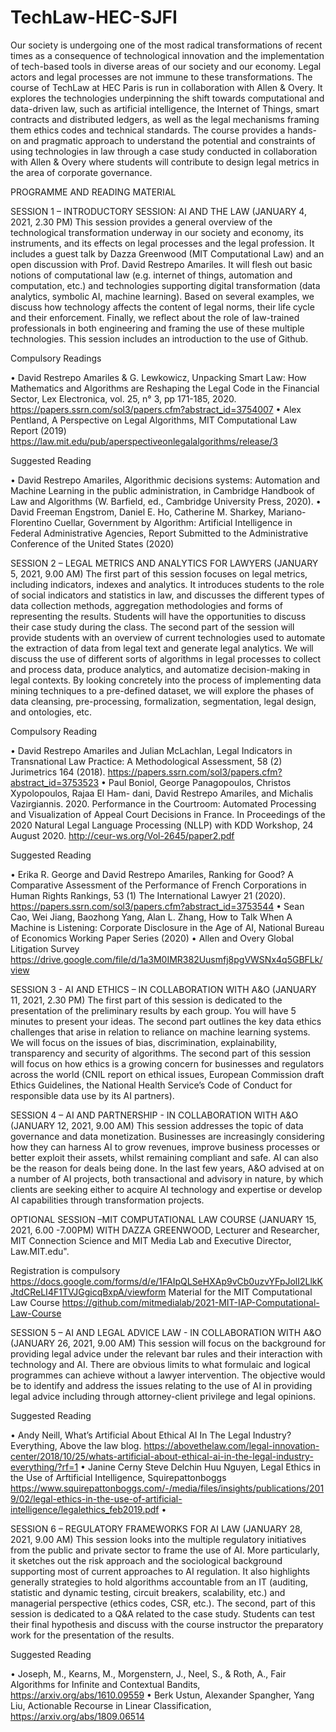 # TechLaw-HEC-SJFI
Our society is undergoing one of the most radical transformations of recent times as a consequence of technological innovation and the implementation of tech-based tools in diverse areas of our society and our economy. Legal actors and legal processes are not immune to these transformations. The course of TechLaw at HEC Paris is run in collaboration with Allen & Overy. It explores the technologies underpinning the shift towards computational and data-driven law, such as artificial intelligence, the Internet of Things, smart contracts and distributed ledgers, as well as the legal mechanisms framing them ethics codes and technical standards. 
The course provides a hands-on and pragmatic approach to understand the potential and constraints of using technologies in law through a case study conducted in collaboration with Allen & Overy where students will contribute to design legal metrics in the area of corporate governance. 

PROGRAMME AND READING MATERIAL

SESSION 1 – INTRODUCTORY SESSION: AI AND THE LAW (JANUARY 4, 2021, 2.30 PM)
This session provides a general overview of the technological transformation underway in our society and economy, its instruments, and its effects on legal processes and the legal profession. It includes a guest talk by Dazza Greenwood (MIT Computational Law) and an open discussion with Prof. David Restrepo Amariles. It will flesh out basic notions of computational law (e.g. internet of things, automation and computation, etc.) and technologies supporting digital transformation (data analytics, symbolic AI, machine learning). Based on several examples, we discuss how technology affects the content of legal norms, their life cycle and their enforcement. Finally, we reflect about the role of law-trained professionals in both engineering and framing the use of these multiple technologies. This session includes an introduction to the use of Github. 

Compulsory Readings 

•	David Restrepo Amariles & G. Lewkowicz, Unpacking Smart Law: How Mathematics and Algorithms are Reshaping the Legal Code in the Financial Sector, Lex Electronica, vol. 25, n° 3, pp 171-185, 2020. https://papers.ssrn.com/sol3/papers.cfm?abstract_id=3754007
•	Alex Pentland, A Perspective on Legal Algorithms, MIT Computational Law Report (2019) https://law.mit.edu/pub/aperspectiveonlegalalgorithms/release/3

Suggested Reading 

•	David Restrepo Amariles, Algorithmic decisions systems: Automation and Machine Learning in the public administration, in Cambridge Handbook of Law and Algorithms (W. Barfield, ed., Cambridge University Press, 2020). 
•	David Freeman Engstrom, Daniel E. Ho, Catherine M. Sharkey, Mariano-Florentino Cuellar, Government by Algorithm: Artificial Intelligence in Federal Administrative Agencies, Report Submitted to the Administrative Conference of the United States (2020)


SESSION 2 – LEGAL METRICS AND ANALYTICS FOR LAWYERS (JANUARY 5, 2021, 9.00 AM)
The first part of this session focuses on legal metrics, including indicators, indexes and analytics. It introduces students to the role of social indicators and statistics in law, and discusses the different types of data collection methods, aggregation methodologies and forms of representing the results. Students will have the opportunities to discuss their case study during the class. The second part of the session will provide students with an overview of current technologies used to automate the extraction of data from legal text and generate legal analytics. We will discuss the use of different sorts of algorithms in legal processes to collect and process data, produce analytics, and automatize decision-making in legal contexts. By looking concretely into the process of implementing data mining techniques to a pre-defined dataset, we will explore the phases of data cleansing, pre-processing, formalization, segmentation, legal design, and ontologies, etc. 

Compulsory Reading

•	David Restrepo Amariles and Julian McLachlan, Legal Indicators in Transnational Law Practice: A Methodological Assessment, 58 (2) Jurimetrics 164 (2018). https://papers.ssrn.com/sol3/papers.cfm?abstract_id=3753523
•	Paul Boniol, George Panagopoulos, Christos Xypolopoulos, Rajaa El Ham- dani, David Restrepo Amariles, and Michalis Vazirgiannis. 2020. Performance in the Courtroom: Automated Processing and Visualization of Appeal Court Decisions in France. In Proceedings of the 2020 Natural Legal Language Processing (NLLP) with KDD Workshop, 24 August 2020. http://ceur-ws.org/Vol-2645/paper2.pdf

Suggested Reading

•	Erika R. George and David Restrepo Amariles, Ranking for Good? A Comparative Assessment of the Performance of French Corporations in Human Rights Rankings, 53 (1) The International Lawyer 21 (2020). https://papers.ssrn.com/sol3/papers.cfm?abstract_id=3753544
•	Sean Cao, Wei Jiang, Baozhong Yang, Alan L. Zhang, How to Talk When A Machine is Listening: Corporate Disclosure in the Age of AI, National Bureau of Economics Working Paper Series (2020)
•	Allen and Overy Global Litigation Survey https://drive.google.com/file/d/1a3M0IMR382Uusmfj8pgVWSNx4q5GBFLk/view


SESSION 3 - AI AND ETHICS – IN COLLABORATION WITH A&O (JANUARY 11, 2021, 2.30 PM)
The first part of this session is dedicated to the presentation of the preliminary results by each group. You will have 5 minutes to present your ideas. The second part outlines the key data ethics challenges that arise in relation to reliance on machine learning systems. We will focus on the issues of bias, discrimination, explainability, transparency and security of algorithms. The second part of this session will focus on how ethics is a growing concern for businesses and regulators across the world (CNIL report on ethical issues, European Commission draft Ethics Guidelines, the National Health Service’s Code of Conduct for responsible data use by its AI partners).

SESSION 4 –  AI AND PARTNERSHIP - IN COLLABORATION WITH A&O (JANUARY 12, 2021, 9.00 AM)
This session addresses the topic of data governance and data monetization. Businesses are increasingly considering how they can harness AI to grow revenues, improve business processes or better exploit their assets, whilst remaining compliant and safe.  AI can also be the reason for deals being done. In the last few years, A&O advised at on a number of AI projects, both transactional and advisory in nature, by which clients are seeking either to acquire AI technology and expertise or develop AI capabilities through transformation projects. 

OPTIONAL SESSION –MIT COMPUTATIONAL LAW COURSE (JANUARY 15, 2021, 6.00 -7.00PM)
WITH DAZZA GREENWOOD, Lecturer and Researcher, MIT Connection Science and MIT Media Lab and Executive Director, Law.MIT.edu".

Registration is compulsory https://docs.google.com/forms/d/e/1FAIpQLSeHXAp9vCb0uzvYFpJolI2LlkKJtdCReLI4F1TVJGgicqBxpA/viewform
Material for the MIT Computational Law Course https://github.com/mitmedialab/2021-MIT-IAP-Computational-Law-Course

SESSION 5 – AI AND LEGAL ADVICE LAW - IN COLLABORATION WITH A&O (JANUARY 26, 2021, 9.00 AM)
This session will focus on the background for providing legal advice under the relevant bar rules and their interaction with technology and AI. There are obvious limits to what formulaic and logical programmes can achieve without a lawyer intervention. The objective would be to identify and address the issues relating to the use of AI in providing legal advice including through attorney-client privilege and legal opinions. 

Suggested Reading 

•	Andy Neill, What’s Artificial About Ethical AI In The Legal Industry? Everything, Above the law blog. https://abovethelaw.com/legal-innovation-center/2018/10/25/whats-artificial-about-ethical-ai-in-the-legal-industry-everything/?rf=1
•	Janine Cerny Steve Delchin Huu Nguyen, Legal Ethics in the Use of Arftificial Intelligence, Squirepattonboggs https://www.squirepattonboggs.com/-/media/files/insights/publications/2019/02/legal-ethics-in-the-use-of-artificial-intelligence/legalethics_feb2019.pdf
•	

SESSION 6 – REGULATORY FRAMEWORKS FOR AI LAW (JANUARY 28, 2021, 9.00 AM)
This session looks into the multiple regulatory initiatives from the public and private sector to frame the use of AI. More particularly, it sketches out the risk approach and the sociological background supporting most of current approaches to AI regulation. It also highlights generally strategies to hold algorithms accountable from an IT (auditing, statistic and dynamic testing, circuit breakers, scalability, etc.) and managerial perspective (ethics codes, CSR, etc.). The second, part of this session is dedicated to a Q&A related to the case study. Students can test their final hypothesis and discuss with the course instructor the preparatory work for the presentation of the results.  

Suggested Reading

•	Joseph, M., Kearns, M., Morgenstern, J., Neel, S., & Roth, A., Fair Algorithms for Infinite and Contextual Bandits, https://arxiv.org/abs/1610.09559
•	Berk Ustun, Alexander Spangher, Yang Liu, Actionable Recourse in Linear Classification, https://arxiv.org/abs/1809.06514

